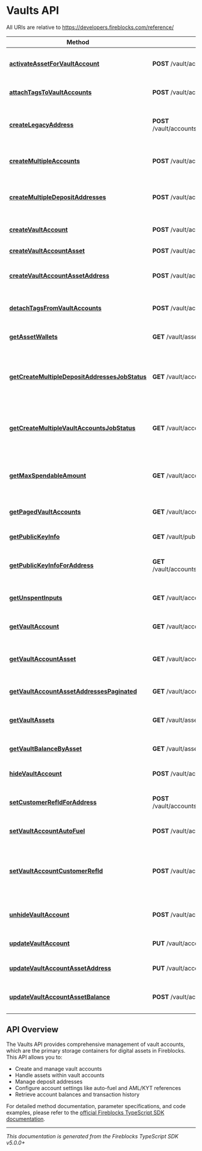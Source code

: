 # Vaults API

All URIs are relative to https://developers.fireblocks.com/reference/

Method | HTTP request | Description
------------- | ------------- | -------------
[**activateAssetForVaultAccount**](#activateAssetForVaultAccount) | **POST** /vault/accounts/{vaultAccountId}/{assetId}/activate | Activate a wallet in a vault account
[**attachTagsToVaultAccounts**](#attachTagsToVaultAccounts) | **POST** /vault/accounts/attached_tags/attach | Attach tags to a vault accounts
[**createLegacyAddress**](#createLegacyAddress) | **POST** /vault/accounts/{vaultAccountId}/{assetId}/addresses/{addressId}/create_legacy | Convert a segwit address to legacy format
[**createMultipleAccounts**](#createMultipleAccounts) | **POST** /vault/accounts/bulk | Bulk creation of new vault accounts
[**createMultipleDepositAddresses**](#createMultipleDepositAddresses) | **POST** /vault/accounts/addresses/bulk | Bulk creation of new deposit addresses
[**createVaultAccount**](#createVaultAccount) | **POST** /vault/accounts | Create a new vault account
[**createVaultAccountAsset**](#createVaultAccountAsset) | **POST** /vault/accounts/{vaultAccountId}/{assetId} | Create a new wallet
[**createVaultAccountAssetAddress**](#createVaultAccountAssetAddress) | **POST** /vault/accounts/{vaultAccountId}/{assetId}/addresses | Create new asset deposit address
[**detachTagsFromVaultAccounts**](#detachTagsFromVaultAccounts) | **POST** /vault/accounts/attached_tags/detach | Detach tags from a vault accounts
[**getAssetWallets**](#getAssetWallets) | **GET** /vault/asset_wallets | List asset wallets (Paginated)
[**getCreateMultipleDepositAddressesJobStatus**](#getCreateMultipleDepositAddressesJobStatus) | **GET** /vault/accounts/addresses/bulk/{jobId} | Get job status of bulk creation of new deposit addresses
[**getCreateMultipleVaultAccountsJobStatus**](#getCreateMultipleVaultAccountsJobStatus) | **GET** /vault/accounts/bulk/{jobId} | Get job status of bulk creation of new vault accounts
[**getMaxSpendableAmount**](#getMaxSpendableAmount) | **GET** /vault/accounts/{vaultAccountId}/{assetId}/max_spendable_amount | Get the maximum spendable amount in a single transaction.
[**getPagedVaultAccounts**](#getPagedVaultAccounts) | **GET** /vault/accounts_paged | List vault accounts (Paginated)
[**getPublicKeyInfo**](#getPublicKeyInfo) | **GET** /vault/public_key_info | Get the public key information
[**getPublicKeyInfoForAddress**](#getPublicKeyInfoForAddress) | **GET** /vault/accounts/{vaultAccountId}/{assetId}/{change}/{addressIndex}/public_key_info | Get the public key for a vault account
[**getUnspentInputs**](#getUnspentInputs) | **GET** /vault/accounts/{vaultAccountId}/{assetId}/unspent_inputs | Get UTXO unspent inputs information
[**getVaultAccount**](#getVaultAccount) | **GET** /vault/accounts/{vaultAccountId} | Find a vault account by ID
[**getVaultAccountAsset**](#getVaultAccountAsset) | **GET** /vault/accounts/{vaultAccountId}/{assetId} | Get the asset balance for a vault account
[**getVaultAccountAssetAddressesPaginated**](#getVaultAccountAssetAddressesPaginated) | **GET** /vault/accounts/{vaultAccountId}/{assetId}/addresses_paginated | List addresses (Paginated)
[**getVaultAssets**](#getVaultAssets) | **GET** /vault/assets | Get asset balance for chosen assets
[**getVaultBalanceByAsset**](#getVaultBalanceByAsset) | **GET** /vault/assets/{assetId} | Get vault balance by asset
[**hideVaultAccount**](#hideVaultAccount) | **POST** /vault/accounts/{vaultAccountId}/hide | Hide a vault account in the console
[**setCustomerRefIdForAddress**](#setCustomerRefIdForAddress) | **POST** /vault/accounts/{vaultAccountId}/{assetId}/addresses/{addressId}/set_customer_ref_id | Assign AML customer reference ID
[**setVaultAccountAutoFuel**](#setVaultAccountAutoFuel) | **POST** /vault/accounts/{vaultAccountId}/set_auto_fuel | Turn autofueling on or off
[**setVaultAccountCustomerRefId**](#setVaultAccountCustomerRefId) | **POST** /vault/accounts/{vaultAccountId}/set_customer_ref_id | Set an AML/KYT customer reference ID for a vault account
[**unhideVaultAccount**](#unhideVaultAccount) | **POST** /vault/accounts/{vaultAccountId}/unhide | Unhide a vault account in the console
[**updateVaultAccount**](#updateVaultAccount) | **PUT** /vault/accounts/{vaultAccountId} | Rename a vault account
[**updateVaultAccountAssetAddress**](#updateVaultAccountAssetAddress) | **PUT** /vault/accounts/{vaultAccountId}/{assetId}/addresses/{addressId} | Update address description
[**updateVaultAccountAssetBalance**](#updateVaultAccountAssetBalance) | **POST** /vault/accounts/{vaultAccountId}/{assetId}/balance | Refresh asset balance data

## API Overview

The Vaults API provides comprehensive management of vault accounts, which are the primary storage containers for digital assets in Fireblocks. This API allows you to:

- Create and manage vault accounts
- Handle assets within vault accounts
- Manage deposit addresses
- Configure account settings like auto-fuel and AML/KYT references
- Retrieve account balances and transaction history

For detailed method documentation, parameter specifications, and code examples, please refer to the [official Fireblocks TypeScript SDK documentation](https://github.com/fireblocks/ts-sdk).

---

*This documentation is generated from the Fireblocks TypeScript SDK v5.0.0+*